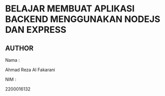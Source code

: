 # BELAJAR MEMBUAT APLIKASI BACKEND MENGGUNAKAN NODEJS DAN EXPRESS

## AUTHOR

Nama :

Ahmad Reza Al Fakarani 

NIM :

2200016132
